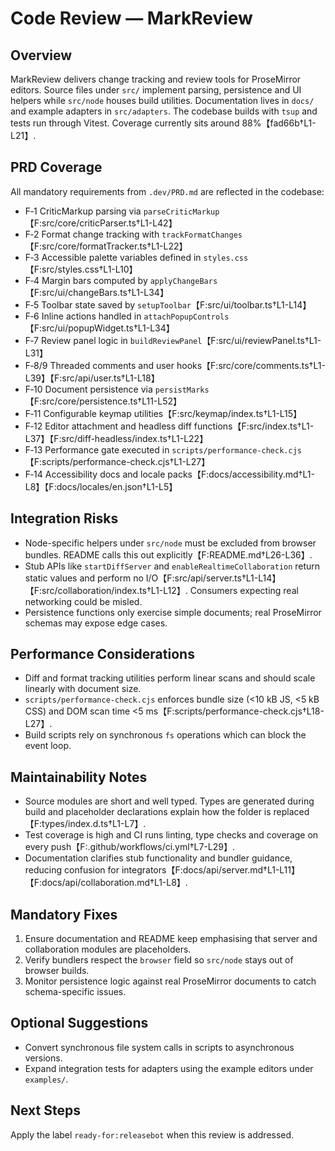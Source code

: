 # Code Review — MarkReview

## Overview

MarkReview delivers change tracking and review tools for ProseMirror editors. Source files under `src/` implement parsing, persistence and UI helpers while `src/node` houses build utilities. Documentation lives in `docs/` and example adapters in `src/adapters`. The codebase builds with `tsup` and tests run through Vitest. Coverage currently sits around 88%【fad66b†L1-L21】.

## PRD Coverage

All mandatory requirements from `.dev/PRD.md` are reflected in the codebase:
- F‑1 CriticMarkup parsing via `parseCriticMarkup`【F:src/core/criticParser.ts†L1-L42】
- F‑2 Format change tracking with `trackFormatChanges`【F:src/core/formatTracker.ts†L1-L22】
- F‑3 Accessible palette variables defined in `styles.css`【F:src/styles.css†L1-L10】
- F‑4 Margin bars computed by `applyChangeBars`【F:src/ui/changeBars.ts†L1-L34】
- F‑5 Toolbar state saved by `setupToolbar`【F:src/ui/toolbar.ts†L1-L14】
- F‑6 Inline actions handled in `attachPopupControls`【F:src/ui/popupWidget.ts†L1-L34】
- F‑7 Review panel logic in `buildReviewPanel`【F:src/ui/reviewPanel.ts†L1-L31】
- F‑8/9 Threaded comments and user hooks【F:src/core/comments.ts†L1-L39】【F:src/api/user.ts†L1-L18】
- F‑10 Document persistence via `persistMarks`【F:src/core/persistence.ts†L11-L52】
- F‑11 Configurable keymap utilities【F:src/keymap/index.ts†L1-L15】
- F‑12 Editor attachment and headless diff functions【F:src/index.ts†L1-L37】【F:src/diff-headless/index.ts†L1-L22】
- F‑13 Performance gate executed in `scripts/performance-check.cjs`【F:scripts/performance-check.cjs†L1-L27】
- F‑14 Accessibility docs and locale packs【F:docs/accessibility.md†L1-L8】【F:docs/locales/en.json†L1-L5】

## Integration Risks

- Node-specific helpers under `src/node` must be excluded from browser bundles. README calls this out explicitly【F:README.md†L26-L36】.
- Stub APIs like `startDiffServer` and `enableRealtimeCollaboration` return static values and perform no I/O【F:src/api/server.ts†L1-L14】【F:src/collaboration/index.ts†L1-L12】. Consumers expecting real networking could be misled.
- Persistence functions only exercise simple documents; real ProseMirror schemas may expose edge cases.

## Performance Considerations

- Diff and format tracking utilities perform linear scans and should scale linearly with document size.
- `scripts/performance-check.cjs` enforces bundle size (<10 kB JS, <5 kB CSS) and DOM scan time <5 ms【F:scripts/performance-check.cjs†L18-L27】.
- Build scripts rely on synchronous `fs` operations which can block the event loop.

## Maintainability Notes

- Source modules are short and well typed. Types are generated during build and placeholder declarations explain how the folder is replaced【F:types/index.d.ts†L1-L7】.
- Test coverage is high and CI runs linting, type checks and coverage on every push【F:.github/workflows/ci.yml†L7-L29】.
- Documentation clarifies stub functionality and bundler guidance, reducing confusion for integrators【F:docs/api/server.md†L1-L11】【F:docs/api/collaboration.md†L1-L8】.

## Mandatory Fixes

1. Ensure documentation and README keep emphasising that server and collaboration modules are placeholders.
2. Verify bundlers respect the `browser` field so `src/node` stays out of browser builds.
3. Monitor persistence logic against real ProseMirror documents to catch schema-specific issues.

## Optional Suggestions

- Convert synchronous file system calls in scripts to asynchronous versions.
- Expand integration tests for adapters using the example editors under `examples/`.

## Next Steps

Apply the label `ready-for:releasebot` when this review is addressed.
